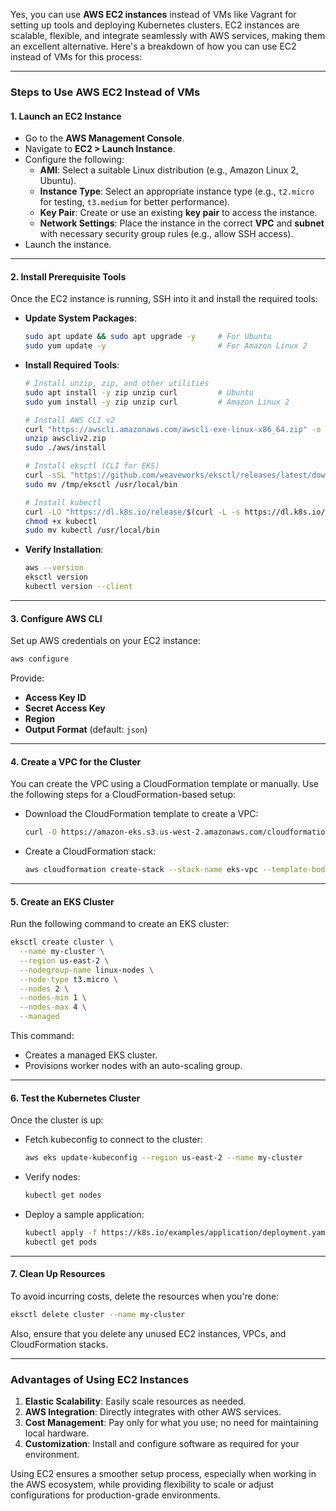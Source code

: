 Yes, you can use **AWS EC2 instances** instead of VMs like Vagrant for setting up tools and deploying Kubernetes clusters. EC2 instances are scalable, flexible, and integrate seamlessly with AWS services, making them an excellent alternative. Here's a breakdown of how you can use EC2 instead of VMs for this process:

---

### **Steps to Use AWS EC2 Instead of VMs**

#### 1. **Launch an EC2 Instance**
- Go to the **AWS Management Console**.
- Navigate to **EC2 > Launch Instance**.
- Configure the following:
  - **AMI**: Select a suitable Linux distribution (e.g., Amazon Linux 2, Ubuntu).
  - **Instance Type**: Select an appropriate instance type (e.g., `t2.micro` for testing, `t3.medium` for better performance).
  - **Key Pair**: Create or use an existing **key pair** to access the instance.
  - **Network Settings**: Place the instance in the correct **VPC** and **subnet** with necessary security group rules (e.g., allow SSH access).
- Launch the instance.

---

#### 2. **Install Prerequisite Tools**
Once the EC2 instance is running, SSH into it and install the required tools:

- **Update System Packages**:
  ```bash
  sudo apt update && sudo apt upgrade -y     # For Ubuntu
  sudo yum update -y                         # For Amazon Linux 2
  ```

- **Install Required Tools**:
  ```bash
  # Install unzip, zip, and other utilities
  sudo apt install -y zip unzip curl         # Ubuntu
  sudo yum install -y zip unzip curl         # Amazon Linux 2

  # Install AWS CLI v2
  curl "https://awscli.amazonaws.com/awscli-exe-linux-x86_64.zip" -o "awscliv2.zip"
  unzip awscliv2.zip
  sudo ./aws/install

  # Install eksctl (CLI for EKS)
  curl -sSL "https://github.com/weaveworks/eksctl/releases/latest/download/eksctl_$(uname -s)_amd64.tar.gz" | tar -xz -C /tmp
  sudo mv /tmp/eksctl /usr/local/bin

  # Install kubectl
  curl -LO "https://dl.k8s.io/release/$(curl -L -s https://dl.k8s.io/release/stable.txt)/bin/linux/amd64/kubectl"
  chmod +x kubectl
  sudo mv kubectl /usr/local/bin
  ```

- **Verify Installation**:
  ```bash
  aws --version
  eksctl version
  kubectl version --client
  ```

---

#### 3. **Configure AWS CLI**
Set up AWS credentials on your EC2 instance:
```bash
aws configure
```
Provide:
- **Access Key ID**
- **Secret Access Key**
- **Region**
- **Output Format** (default: `json`)

---

#### 4. **Create a VPC for the Cluster**
You can create the VPC using a CloudFormation template or manually. Use the following steps for a CloudFormation-based setup:

- Download the CloudFormation template to create a VPC:
  ```bash
  curl -O https://amazon-eks.s3.us-west-2.amazonaws.com/cloudformation/2020-12-09/amazon-eks-vpc-private-subnets.yaml
  ```

- Create a CloudFormation stack:
  ```bash
  aws cloudformation create-stack --stack-name eks-vpc --template-body file://amazon-eks-vpc-private-subnets.yaml --capabilities CAPABILITY_IAM
  ```

---

#### 5. **Create an EKS Cluster**
Run the following command to create an EKS cluster:
```bash
eksctl create cluster \
  --name my-cluster \
  --region us-east-2 \
  --nodegroup-name linux-nodes \
  --node-type t3.micro \
  --nodes 2 \
  --nodes-min 1 \
  --nodes-max 4 \
  --managed
```

This command:
- Creates a managed EKS cluster.
- Provisions worker nodes with an auto-scaling group.

---

#### 6. **Test the Kubernetes Cluster**
Once the cluster is up:
- Fetch kubeconfig to connect to the cluster:
  ```bash
  aws eks update-kubeconfig --region us-east-2 --name my-cluster
  ```

- Verify nodes:
  ```bash
  kubectl get nodes
  ```

- Deploy a sample application:
  ```bash
  kubectl apply -f https://k8s.io/examples/application/deployment.yaml
  kubectl get pods
  ```

---

#### 7. **Clean Up Resources**
To avoid incurring costs, delete the resources when you're done:
```bash
eksctl delete cluster --name my-cluster
```

Also, ensure that you delete any unused EC2 instances, VPCs, and CloudFormation stacks.

---

### **Advantages of Using EC2 Instances**
1. **Elastic Scalability**: Easily scale resources as needed.
2. **AWS Integration**: Directly integrates with other AWS services.
3. **Cost Management**: Pay only for what you use; no need for maintaining local hardware.
4. **Customization**: Install and configure software as required for your environment.

Using EC2 ensures a smoother setup process, especially when working in the AWS ecosystem, while providing flexibility to scale or adjust configurations for production-grade environments.
